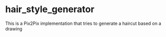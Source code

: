 # hair_style_generator
This is a Pix2Pix implementation that tries to generate a haircut based on a drawing
